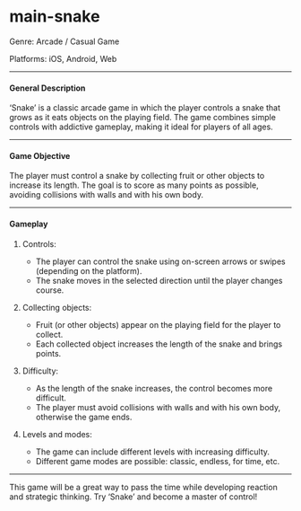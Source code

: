 # main-snake

Genre: Arcade / Casual Game

Platforms: iOS, Android, Web

---

#### General Description

‘Snake’ is a classic arcade game in which the player controls a snake that grows as it eats objects on the playing field. The game combines simple controls with addictive gameplay, making it ideal for players of all ages.

---

#### Game Objective

The player must control a snake by collecting fruit or other objects to increase its length. The goal is to score as many points as possible, avoiding collisions with walls and with his own body.

---

#### Gameplay

1. Controls: 
   - The player can control the snake using on-screen arrows or swipes (depending on the platform).
   - The snake moves in the selected direction until the player changes course.

2. Collecting objects: 
   - Fruit (or other objects) appear on the playing field for the player to collect.
   - Each collected object increases the length of the snake and brings points.

3. Difficulty:
   - As the length of the snake increases, the control becomes more difficult.
   - The player must avoid collisions with walls and with his own body, otherwise the game ends.

4. Levels and modes:
   - The game can include different levels with increasing difficulty.
   - Different game modes are possible: classic, endless, for time, etc.

---

This game will be a great way to pass the time while developing reaction and strategic thinking. Try ‘Snake’ and become a master of control!
